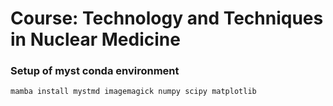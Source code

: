 # Course: Technology and Techniques in Nuclear Medicine

### Setup of myst conda environment

```
mamba install mystmd imagemagick numpy scipy matplotlib
```